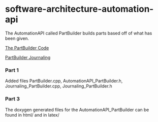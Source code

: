 # software-architecture-automation-api

The AutomationAPI called PartBuilder builds parts based off of what has been given. 

[The PartBuilder Code](https://github.com/chloebeth/software-architecture-automation-api/blob/main/AutomationBinding/PartBuilder.cpp)

[PartBuilder Journaling](https://github.com/chloebeth/software-architecture-automation-api/blob/main/Journaling/Journaling_PartBuilder.cpp)


### Part 1 
Added files PartBuilder.cpp, AutomationAPI_PartBuilder.h, Journaling_PartBuilder.cpp, Journaling_PartBuilder.h

### Part 3
The doxygen generated files for the AutomationAPI_PartBuilder can be found in html/ and in latex/	




